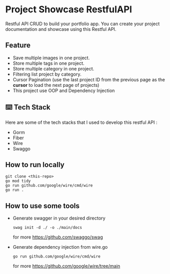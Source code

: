 # Project Showcase RestfulAPI

Restful API CRUD to build your portfolio app. You can create your project documentation and showcase using this Restful API.

## Feature
- Save multiple images in one project.
- Store multiple tags in one project.
- Store multiple category in one project.
- Filtering list project by category.
- Cursor Pagination (use the last project ID from the previous page as the **cursor** to load the next page of projects)
- This project use OOP and Dependency Injection

## ⌨️ Tech Stack

Here are some of the tech stacks that I used to develop this restful API :

- Gorm
- Fiber
- Wire
- Swaggo

## How to run locally

```
git clone <this-repo>
go mod tidy 
go run github.com/google/wire/cmd/wire
go run .
```

## How to use some tools

- Generate swagger in your desired directory
    ```
    swag init -d ./ -o ./main/docs
    ```
    for more https://github.com/swaggo/swag


- Generate dependency injection from wire.go
    ```
    go run github.com/google/wire/cmd/wire
    ```
  for more https://github.com/google/wire/tree/main